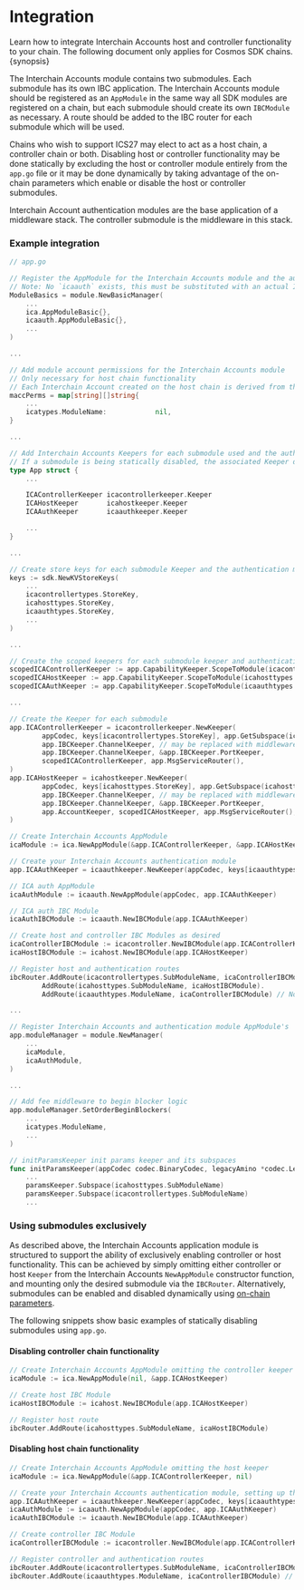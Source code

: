 <!--
order: 3
-->

# Integration

Learn how to integrate Interchain Accounts host and controller functionality to your chain. The following document only applies for Cosmos SDK chains. {synopsis}

The Interchain Accounts module contains two submodules. Each submodule has its own IBC application. The Interchain Accounts module should be registered as an `AppModule` in the same way all SDK modules are registered on a chain, but each submodule should create its own `IBCModule` as necessary. A route should be added to the IBC router for each submodule which will be used. 

Chains who wish to support ICS27 may elect to act as a host chain, a controller chain or both. Disabling host or controller functionality may be done statically by excluding the host or controller module entirely from the `app.go` file or it may be done dynamically by taking advantage of the on-chain parameters which enable or disable the host or controller submodules. 

Interchain Account authentication modules are the base application of a middleware stack. The controller submodule is the middleware in this stack.


### Example integration

```go
// app.go

// Register the AppModule for the Interchain Accounts module and the authentication module
// Note: No `icaauth` exists, this must be substituted with an actual Interchain Accounts authentication module
ModuleBasics = module.NewBasicManager(
    ...
    ica.AppModuleBasic{},
    icaauth.AppModuleBasic{},
    ...
)

... 

// Add module account permissions for the Interchain Accounts module
// Only necessary for host chain functionality
// Each Interchain Account created on the host chain is derived from the module account created
maccPerms = map[string][]string{
    ...
    icatypes.ModuleName:            nil,
}

...

// Add Interchain Accounts Keepers for each submodule used and the authentication module
// If a submodule is being statically disabled, the associated Keeper does not need to be added. 
type App struct {
    ...

    ICAControllerKeeper icacontrollerkeeper.Keeper
    ICAHostKeeper       icahostkeeper.Keeper
    ICAAuthKeeper       icaauthkeeper.Keeper

    ...
}

...

// Create store keys for each submodule Keeper and the authentication module
keys := sdk.NewKVStoreKeys(
    ...
    icacontrollertypes.StoreKey,
    icahosttypes.StoreKey,
    icaauthtypes.StoreKey,
    ...
)

... 

// Create the scoped keepers for each submodule keeper and authentication keeper
scopedICAControllerKeeper := app.CapabilityKeeper.ScopeToModule(icacontrollertypes.SubModuleName)
scopedICAHostKeeper := app.CapabilityKeeper.ScopeToModule(icahosttypes.SubModuleName)
scopedICAAuthKeeper := app.CapabilityKeeper.ScopeToModule(icaauthtypes.ModuleName)

...

// Create the Keeper for each submodule
app.ICAControllerKeeper = icacontrollerkeeper.NewKeeper(
		appCodec, keys[icacontrollertypes.StoreKey], app.GetSubspace(icacontrollertypes.SubModuleName),
		app.IBCKeeper.ChannelKeeper, // may be replaced with middleware such as ics29 fee
		app.IBCKeeper.ChannelKeeper, &app.IBCKeeper.PortKeeper,
		scopedICAControllerKeeper, app.MsgServiceRouter(),
)
app.ICAHostKeeper = icahostkeeper.NewKeeper(
		appCodec, keys[icahosttypes.StoreKey], app.GetSubspace(icahosttypes.SubModuleName),
		app.IBCKeeper.ChannelKeeper, // may be replaced with middleware such as ics29 fee
		app.IBCKeeper.ChannelKeeper, &app.IBCKeeper.PortKeeper,
		app.AccountKeeper, scopedICAHostKeeper, app.MsgServiceRouter(),
)

// Create Interchain Accounts AppModule
icaModule := ica.NewAppModule(&app.ICAControllerKeeper, &app.ICAHostKeeper)

// Create your Interchain Accounts authentication module
app.ICAAuthKeeper = icaauthkeeper.NewKeeper(appCodec, keys[icaauthtypes.StoreKey], app.ICAControllerKeeper, scopedICAAuthKeeper)

// ICA auth AppModule
icaAuthModule := icaauth.NewAppModule(appCodec, app.ICAAuthKeeper)

// ICA auth IBC Module
icaAuthIBCModule := icaauth.NewIBCModule(app.ICAAuthKeeper)

// Create host and controller IBC Modules as desired
icaControllerIBCModule := icacontroller.NewIBCModule(app.ICAControllerKeeper, icaAuthIBCModule)
icaHostIBCModule := icahost.NewIBCModule(app.ICAHostKeeper)

// Register host and authentication routes
ibcRouter.AddRoute(icacontrollertypes.SubModuleName, icaControllerIBCModule).
		AddRoute(icahosttypes.SubModuleName, icaHostIBCModule).
		AddRoute(icaauthtypes.ModuleName, icaControllerIBCModule) // Note, the authentication module is routed to the top level of the middleware stack

...

// Register Interchain Accounts and authentication module AppModule's
app.moduleManager = module.NewManager(
    ...
    icaModule,
    icaAuthModule,
)

...

// Add fee middleware to begin blocker logic
app.moduleManager.SetOrderBeginBlockers(
    ...
    icatypes.ModuleName,
    ...
)

// initParamsKeeper init params keeper and its subspaces
func initParamsKeeper(appCodec codec.BinaryCodec, legacyAmino *codec.LegacyAmino, key, tkey sdk.StoreKey) paramskeeper.Keeper {
    ...
    paramsKeeper.Subspace(icahosttypes.SubModuleName)
    paramsKeeper.Subspace(icacontrollertypes.SubModuleName)
    ...
```

### Using submodules exclusively

As described above, the Interchain Accounts application module is structured to support the ability of exclusively enabling controller or host functionality.
This can be achieved by simply omitting either controller or host `Keeper` from the Interchain Accounts `NewAppModule` constructor function, and mounting only the desired submodule via the `IBCRouter`.
Alternatively, submodules can be enabled and disabled dynamically using [on-chain parameters](./parameters.md).

The following snippets show basic examples of statically disabling submodules using `app.go`.

#### Disabling controller chain functionality

```go
// Create Interchain Accounts AppModule omitting the controller keeper
icaModule := ica.NewAppModule(nil, &app.ICAHostKeeper)

// Create host IBC Module
icaHostIBCModule := icahost.NewIBCModule(app.ICAHostKeeper)

// Register host route
ibcRouter.AddRoute(icahosttypes.SubModuleName, icaHostIBCModule)
```

#### Disabling host chain functionality

```go
// Create Interchain Accounts AppModule omitting the host keeper
icaModule := ica.NewAppModule(&app.ICAControllerKeeper, nil)

// Create your Interchain Accounts authentication module, setting up the Keeper, AppModule and IBCModule appropriately
app.ICAAuthKeeper = icaauthkeeper.NewKeeper(appCodec, keys[icaauthtypes.StoreKey], app.ICAControllerKeeper, scopedICAAuthKeeper)
icaAuthModule := icaauth.NewAppModule(appCodec, app.ICAAuthKeeper)
icaAuthIBCModule := icaauth.NewIBCModule(app.ICAAuthKeeper)

// Create controller IBC Module
icaControllerIBCModule := icacontroller.NewIBCModule(app.ICAControllerKeeper, icaAuthIBCModule)

// Register controller and authentication routes
ibcRouter.AddRoute(icacontrollertypes.SubModuleName, icaControllerIBCModule)
ibcRouter.AddRoute(icaauthtypes.ModuleName, icaControllerIBCModule) // Note, the authentication module is routed to the top level of the middleware stack
```
